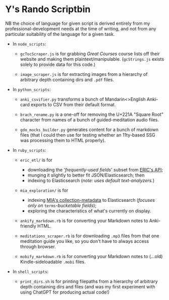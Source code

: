 # Y's Rando Scriptbin

NB the choice of language for given script is derived entirely from my professional-development needs at the time of writing, and not from any particular suitability of the language for a given task.

- In `node_scripts`:

  - `gcTocScraper.js` is for grabbing _Great Courses_ course lists off their website and making them plaintext/manipulable. (`gcStrings.js` exists solely to provide data for this code.)

  - `image_scraper.js` is for extracting images from a hierarchy of arbitrary depth containing dirs and `.pdf` files.

- In `python_scripts`:
  - `anki_csvifier.py` transforms a bunch of Mandarin<>English Anki-card exports to CSV from their default format.

  - `brach_rename.py` is a one-off for removing the U+221A "Square Root" character from names of a bunch of guided-meditation audio files.

  - `gdo_mocks_builder.py` generates content for a bunch of markdown files (that I could then use for testing whether an 11ty-based SSG was processing them to HTML properly).

- In `ruby_scripts`:
  - `eric_etl/` is for 
    - downloading the '_frequently-used fields_' subset from [ERIC's API](https://eric.ed.gov/?api);
    - munging it slightly to better fit JSON/Elasticsearch; then
    - indexing to Elasticsearch (_note: uses default text-analyzers._)

  - `mia_exploration/` is for
    - indexing [MIA's collection-metadata](https://github.com/artsmia/collection/tree/master/objects) to Elasticsearch (_focuses only on_ `terms`_-bucketable fields_); 
    - exploring the characteristics of what's currently on display.

  - `ankify_markdown.rb` is for converting your Markdown notes to Anki-friendly HTML.

  - `meditations_scraper.rb` is for downloading `.mp3` files from that one meditation guide you like, so you don't have to always access through browser.
  
  - `mobify_markdown.rb` is for converting your Markdown notes to (...old) Kindle-sideloadable `.mobi` files.

- In `shell_scripts`:
    - `print_dirs.sh` is for printing filepaths from a hierarchy of arbitrary depth containing dirs and files (and was my first experiment with using ChatGPT for producing actual code!)